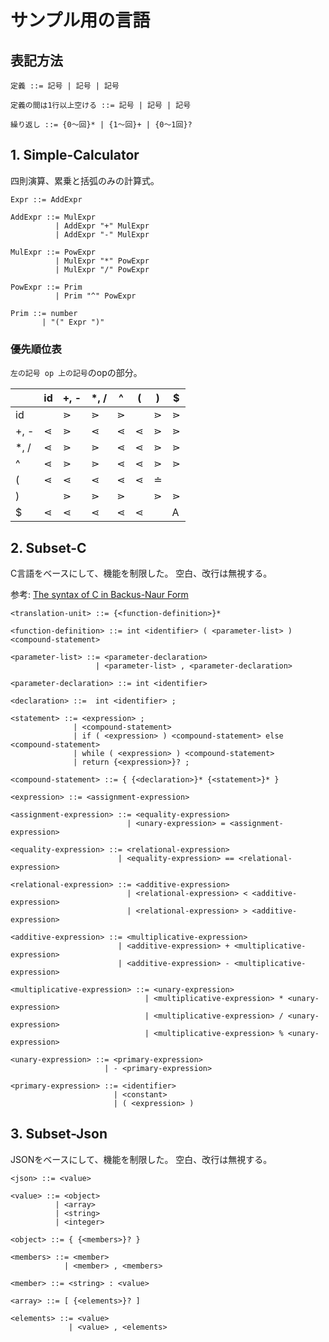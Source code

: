 # サンプル用の言語

## 表記方法

```bnf
定義 ::= 記号 | 記号 | 記号

定義の間は1行以上空ける ::= 記号 | 記号 | 記号

繰り返し ::= {0〜回}* | {1〜回}+ | {0〜1回}?
```

## 1. Simple-Calculator

四則演算、累乗と括弧のみの計算式。

```ebnf
Expr ::= AddExpr

AddExpr ::= MulExpr
          | AddExpr "+" MulExpr
          | AddExpr "-" MulExpr

MulExpr ::= PowExpr
          | MulExpr "*" PowExpr
          | MulExpr "/" PowExpr

PowExpr ::= Prim
          | Prim "^" PowExpr

Prim ::= number
       | "(" Expr ")"
```

### 優先順位表

`左の記号 op 上の記号`のopの部分。

|       | id  | +, - | \*, / | ^   | (   | )   | \$  |
| ----- | --- | ---- | ----- | --- | --- | --- | --- |
| id    |     | ⋗    | ⋗     | ⋗   |     | ⋗   | ⋗   |
| +, -  | ⋖   | ⋗    | ⋖     | ⋖   | ⋖   | ⋗   | ⋗   |
| \*, / | ⋖   | ⋗    | ⋗     | ⋖   | ⋖   | ⋗   | ⋗   |
| ^     | ⋖   | ⋗    | ⋗     | ⋖   | ⋖   | ⋗   | ⋗   |
| (     | ⋖   | ⋖    | ⋖     | ⋖   | ⋖   | ≐   |     |
| )     |     | ⋗    | ⋗     | ⋗   |     | ⋗   | ⋗   |
| \$    | ⋖   | ⋖    | ⋖     | ⋖   | ⋖   |     | A   |

## 2. Subset-C

C言語をベースにして、機能を制限した。
空白、改行は無視する。

参考: [The syntax of C in Backus-Naur Form](https://cs.wmich.edu/~gupta/teaching/cs4850/sumII06/The%20syntax%20of%20C%20in%20Backus-Naur%20form.htm)

```bnf
<translation-unit> ::= {<function-definition>}*

<function-definition> ::= int <identifier> ( <parameter-list> ) <compound-statement>

<parameter-list> ::= <parameter-declaration>
                   | <parameter-list> , <parameter-declaration>

<parameter-declaration> ::= int <identifier>

<declaration> ::=  int <identifier> ;

<statement> ::= <expression> ;
              | <compound-statement>
              | if ( <expression> ) <compound-statement> else <compound-statement>
              | while ( <expression> ) <compound-statement>
              | return {<expression>}? ;

<compound-statement> ::= { {<declaration>}* {<statement>}* }

<expression> ::= <assignment-expression>

<assignment-expression> ::= <equality-expression>
                          | <unary-expression> = <assignment-expression>

<equality-expression> ::= <relational-expression>
                        | <equality-expression> == <relational-expression>

<relational-expression> ::= <additive-expression>
                          | <relational-expression> < <additive-expression>
                          | <relational-expression> > <additive-expression>

<additive-expression> ::= <multiplicative-expression>
                        | <additive-expression> + <multiplicative-expression>
                        | <additive-expression> - <multiplicative-expression>

<multiplicative-expression> ::= <unary-expression>
                              | <multiplicative-expression> * <unary-expression>
                              | <multiplicative-expression> / <unary-expression>
                              | <multiplicative-expression> % <unary-expression>

<unary-expression> ::= <primary-expression>
                     | - <primary-expression>

<primary-expression> ::= <identifier>
                       | <constant>
                       | ( <expression> )
```

## 3. Subset-Json

JSONをベースにして、機能を制限した。
空白、改行は無視する。

```bnf
<json> ::= <value>

<value> ::= <object>
          | <array>
          | <string>
          | <integer>

<object> ::= { {<members>}? }

<members> ::= <member>
            | <member> , <members>

<member> ::= <string> : <value>

<array> ::= [ {<elements>}? ]

<elements> ::= <value>
             | <value> , <elements>
```
